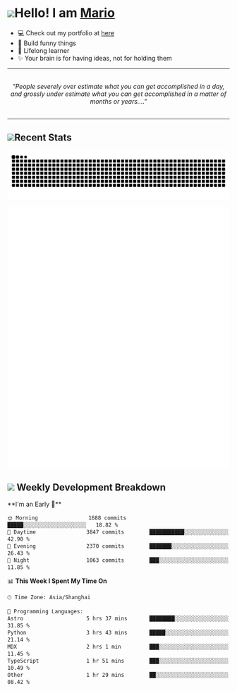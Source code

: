<h1><a href = "#"><img src="https://media.giphy.com/media/VgCDAzcKvsR6OM0uWg/giphy.gif" width="50"></a><span>Hello! I am <a href="https://github.com/mario1in">Mario</a></span></h1>

- 💻 Check out my portfolio at [here](https://shixiong.name)
- 🔨 Build funny things
- 🚀 Lifelong learner
- ✨ Your brain is for having ideas, not for holding them

<hr/>
<br/>
<div align="center">
<i>"People severely over estimate what you can get accomplished in a day, and grossly under estimate what you can get accomplished in a matter of months or years...." </i>
</div>
<br/>
<hr/>

<h2 align="left">
  <a href="#"><img src="https://emojis.slackmojis.com/emojis/images/1643514389/3643/cool-doge.gif?1643514389" height="30"></a>Recent Stats
</h2>

<picture>
  <source
    media="(prefers-color-scheme: dark)"
    srcset="https://raw.githubusercontent.com/mario1in/mario1in/output/github-contribution-grid-snake-dark.svg"
  />
  <source
    media="(prefers-color-scheme: light)"
    srcset="https://raw.githubusercontent.com/mario1in/mario1in/output/github-contribution-grid-snake.svg"
  />
  <img
    alt="github contribution grid snake animation"
    src="https://raw.githubusercontent.com/mario1in/mario1in/output/github-contribution-grid-snake.svg"
  />
</picture>

![overview](https://raw.githubusercontent.com/mario1in/mario1in/stats-output/generated/overview.svg)
![languages](https://raw.githubusercontent.com/mario1in/mario1in/stats-output/generated/languages.svg)

<h2 align="left">
  <a href="#"><img src="https://emojis.slackmojis.com/emojis/images/1643514062/184/nyancat_big.gif?1643514062" height="30"></a> Weekly Development Breakdown
</h2>
<!--START_SECTION:waka-->
**I'm an Early 🐤** 

```text
🌞 Morning                1688 commits        █████░░░░░░░░░░░░░░░░░░░░   18.82 % 
🌆 Daytime                3847 commits        ███████████░░░░░░░░░░░░░░   42.90 % 
🌃 Evening                2370 commits        ███████░░░░░░░░░░░░░░░░░░   26.43 % 
🌙 Night                  1063 commits        ███░░░░░░░░░░░░░░░░░░░░░░   11.85 % 
```


📊 **This Week I Spent My Time On** 

```text
🕑︎ Time Zone: Asia/Shanghai

💬 Programming Languages: 
Astro                    5 hrs 37 mins       ████████░░░░░░░░░░░░░░░░░   31.85 % 
Python                   3 hrs 43 mins       █████░░░░░░░░░░░░░░░░░░░░   21.14 % 
MDX                      2 hrs 1 min         ███░░░░░░░░░░░░░░░░░░░░░░   11.45 % 
TypeScript               1 hr 51 mins        ███░░░░░░░░░░░░░░░░░░░░░░   10.49 % 
Other                    1 hr 29 mins        ██░░░░░░░░░░░░░░░░░░░░░░░   08.42 % 
```


<!--END_SECTION:waka-->

